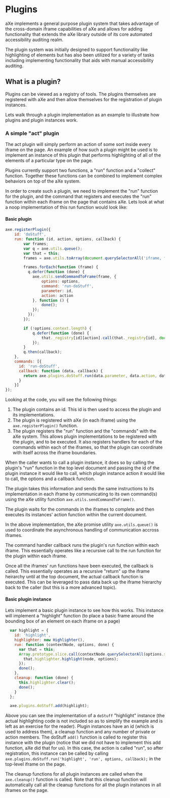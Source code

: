 # Plugins

aXe implements a general purpose plugin system that takes advantage of the cross-domain iframe capabilities of aXe and allows for adding functionality that extends the aXe library outside of its core automated accessibility auditing realm.

The plugin system was initially designed to support functionality like highlighting of elements but has also been utilized for a variety of tasks including implementing functionality that aids with manual accessibility auditing.

## What is a plugin?

Plugins can be viewed as a registry of tools. The plugins themselves are registered with aXe and then allow themselves for the registration of plugin instances.

Lets walk through a plugin implementation as an example to illustrate how plugins and plugin instances work.

### A simple "act" plugin

The act plugin will simply perform an action of some sort inside every iframe on the page. An example of how such a plugin might be used is to implement an instance of this plugin that performs highlighting of all of the elements of a particular type on the page.

Plugins currently support two functions, a "run" function and a "collect" function. Together these functions can be combined to implement complex behaviors on top of the aXe system.

In order to create such a plugin, we need to implement the "run" function for the plugin, and the command that registers and executes the "run" function within each iframe on the page that contains aXe. Lets look at what a noop implementation of this run function would look like:

#### Basic plugin

```javascript
axe.registerPlugin({
	id: 'doStuff',
	run: function (id, action, options, callback) {
		var frames;
		var q = axe.utils.queue();
		var that = this;
		frames = axe.utils.toArray(document.querySelectorAll('iframe, frame'));

		frames.forEach(function (frame) {
		  q.defer(function (done) {
			axe.utils.sendCommandToFrame(frame, {
				options: options,
				command: 'run-doStuff',
				parameter: id,
				action: action
			}, function () {
				done();
			});
		  });
		});

		if (!options.context.length) {
			q.defer(function (done) {
				that._registry[id][action].call(that._registry[id], document, options, done);
			});
		}
		q.then(callback);
	},
	commands: [{
	  id: 'run-doStuff',
	  callback: function (data, callback) {
		return axe.plugins.doStuff.run(data.parameter, data.action, data.options, callback);
	  }
	}]
});
```

Looking at the code, you will see the following things:

1. The plugin contains an id. This id is then used to access the plugin and its implementations.
2. The plugin is registered with aXe (in each iframe) using the `axe.registerPlugin()` function.
3. The plugin registers the "run" function and the "commands" with the aXe system. This allows plugin implementations to be registered with the plugin, and to be executed. It also registers handlers for each of the commands within each of the iframes, so that the plugin can coordinate with itself across the iframe boundaries.

When the caller wants to call a plugin instance, it does so by calling the plugin's "run" function in the top level document and passing the id of the plugin instance it would like to call, which plugin instance action it would like to call, the options and a callback function.

The plugin takes this information and sends the same instructions to its implementation in each iframe by communicating to its own command(s) using the aXe utility function `axe.utils.sendCommandToFrame()`.

The plugin waits for the commands in the iframes to complete and then executes its instances' action function within the current document.

In the above implementation, the aXe promise utility `axe.utils.queue()` is used to coordinate the asynchronous handling of communication accross iframes.

The command handler callback runs the plugin's run function within each iframe. This essentially operates like a recursive call to the run function for the plugin within each iframe.

Once all the iframes' run functions have been executed, the callback is called. This essentially operates as a recursive "return" up the iframe heirarchy until at the top document, the actual callback function is executed. This can be leveraged to pass data back up the iframe hierarchy back to the caller (but this is a more advanced topic).

#### Basic plugin instance

Lets implement a basic plugin instance to see how this works. This instance will implement a "highlight" function (to place a basic frame around the bounding box of an element on each iframe on a page)

```javascript
  var highlight = {
    id: 'highlight',
    highlighter: new Highlighter(),
    run: function (contextNode, options, done) {
      var that = this;
      Array.prototype.slice.call(contextNode.querySelectorAll(options.selector)).forEach(function (node) {
        that.highlighter.highlight(node, options);
      });
      done();
    },
    cleanup: function (done) {
      this.highlighter.clear();
      done();
    }
  };

  axe.plugins.doStuff.add(highlight);
```

Above you can see the implementation of a `doStuff` "highlight" instance (the actual highlighting code is not included so as to simplify the example and is left as an exercise for the reader). Plugin instances have an id (which is used to address them), a cleanup function and any number of private or action members. The doStuff `add()` function is called to register this instance with the plugin (notice that we did not have to implement this add function, aXe did that for us). In this case, the action  is called "run", so after registration, this instance can be called by calling `axe.plugins.doStuff.run('highlight', 'run', options, callback);` in the top-level iframe on the page.

The cleanup functions for all plugin instances are called when the `axe.cleanup()` function is called. Note that this cleanup function will automatically call all the cleanup functions for all the plugin instances in all iframes on the page.
